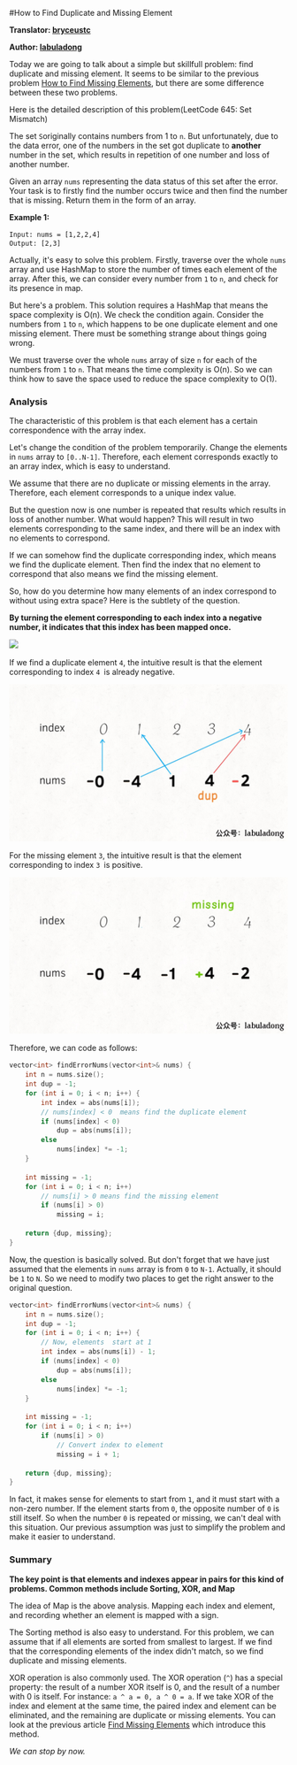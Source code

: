 #How to Find Duplicate and Missing Element

**Translator: [bryceustc](https://github.com/bryceustc)**

**Author: [labuladong](https://github.com/labuladong)**

Today we are going to talk about a simple but skillfull problem: find duplicate and missing element. It seems to be similar to the previous problem [How to Find Missing Elements](./missing_elements.md), but there are some difference between these two problems.

Here is the detailed description of this problem(LeetCode 645: Set Mismatch)

The set ``S``originally contains numbers from 1 to ``n``. But unfortunately, due to the data error, one of the numbers in the set got duplicate to **another** number in the set, which results in repetition of one number and loss of another number.

Given an array ``nums`` representing the data status of this set after the error. Your task is to firstly find the number occurs twice and then find the number that is missing. Return them in the form of an array.

**Example 1:**

```
Input: nums = [1,2,2,4]
Output: [2,3]
```

Actually, it's easy to solve this problem. Firstly, traverse over the whole `nums` array and use HashMap to store the number of times each element of the  array. After this, we can consider every number from `1` to `n`, and check for its presence in map.

But here's a problem.  This solution requires a HashMap that means the space complexity is O(n). We check the condition again.  Consider the numbers from `1` to `n`, which happens to be one duplicate element and one missing element. There must be something strange about things going wrong.

We must traverse over the whole `nums` array of size `n` for each of the numbers from `1` to `n`. That means the time complexity is O(n). So we can think how to save the space used to reduce the space complexity to O(1).

### Analysis

The characteristic of this problem is that each element has a certain correspondence with the array index.

Let's change the condition of the problem temporarily. Change the elements in ``nums`` array to ``[0..N-1]``. Therefore, each element corresponds exactly to an array index, which is easy to understand.

We assume that there are no duplicate or missing elements in the array. Therefore, each element corresponds to a unique index value.

But the question now is one number is repeated that results which results in  loss of another number. What would happen? This will result in two elements corresponding to the same index, and there will be an index with no elements to correspond. 

If we can somehow find the duplicate corresponding index, which means we find the duplicate element. Then find the index that no element to correspond that also means we find the missing element.

So, how do you determine how many elements of an index correspond to without using extra space? Here is the subtlety of the question.

**By turning the element corresponding to each index into a negative number, it indicates that this index has been mapped once.**

![](../pictures/dupmissing/1.gif)

If we find a  duplicate element `4`,  the intuitive result is that the element corresponding to index `4 `is already negative.

![](../pictures/dupmissing/2.jpg)

For the missing element `3`,  the intuitive result is that the element corresponding to index `3 `is positive.

![](../pictures/dupmissing/3.jpg)

Therefore, we can code as follows:
```c++
vector<int> findErrorNums(vector<int>& nums) {
    int n = nums.size();
    int dup = -1;
    for (int i = 0; i < n; i++) {
        int index = abs(nums[i]);
        // nums[index] < 0  means find the duplicate element
        if (nums[index] < 0)
            dup = abs(nums[i]);
        else
            nums[index] *= -1;
    }

    int missing = -1;
    for (int i = 0; i < n; i++)
        // nums[i] > 0 means find the missing element
        if (nums[i] > 0)
            missing = i;
    
    return {dup, missing};
}
```

Now, the question is basically solved. But don't forget that we have just assumed that the elements in ``nums`` array is from `0` to `N-1`. Actually, it should be `1` to `N`. So we need to modify two places to get the right answer to the original question.

```c++
vector<int> findErrorNums(vector<int>& nums) {
    int n = nums.size();
    int dup = -1;
    for (int i = 0; i < n; i++) {
        // Now, elements  start at 1
        int index = abs(nums[i]) - 1;
        if (nums[index] < 0)
            dup = abs(nums[i]);
        else
            nums[index] *= -1;
    }

    int missing = -1;
    for (int i = 0; i < n; i++)
        if (nums[i] > 0)
            // Convert index to element
            missing = i + 1;
    
    return {dup, missing};
}
```

In fact, it makes sense for elements to start from `1`, and it must start with a non-zero number. If the element starts from  `0`, the opposite number of `0` is still itself. So when the number `0` is repeated or missing, we can't deal with this situation. Our previous assumption was just to simplify the problem and make it easier to understand.

### Summary

**The key point is that elements and indexes appear in pairs for this kind of problems.  Common methods include Sorting, XOR, and Map**

The idea of Map is the above analysis. Mapping each index and element, and recording whether an element is mapped with a sign.

The Sorting method is also easy to understand. For this problem, we can assume that if all elements are sorted from smallest to largest. If we find that the corresponding elements of the index didn't match, so we find duplicate and missing elements.

XOR operation is also commonly used. The XOR operation (`^`) has a special property: the result of a number XOR itself is 0, and the result of a number with 0 is itself. For instance: ``a ^ a = 0, a ^ 0 = a``. If we take  XOR of the index and element at the same time, the paired index and element can be eliminated, and the remaining are duplicate or missing elements. You can look at the previous article [Find Missing Elements](./missing_elements.md) which introduce this method.

_We can stop by now._